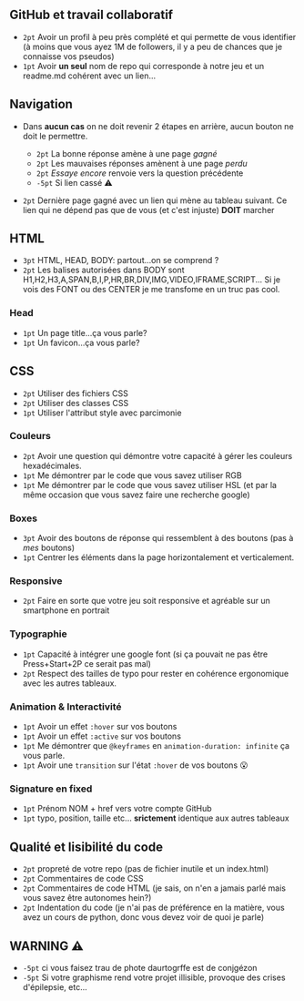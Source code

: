 ## GitHub et travail collaboratif

* `2pt` Avoir un profil à peu près complété et qui permette de vous identifier (à moins que vous ayez 1M de followers, il y a peu de chances que je connaisse vos pseudos) 
* `1pt` Avoir **un seul** nom de repo qui corresponde à notre jeu et un readme.md cohérent avec un lien...

## Navigation

* Dans **aucun cas** on ne doit revenir 2 étapes en arrière, aucun bouton ne doit le permettre.

  * `2pt` La bonne réponse amène à une page *gagné*
  * `2pt` Les mauvaises réponses amènent à une page *perdu*
  * `2pt` *Essaye encore* renvoie vers la question précédente 
  * `-5pt` Si lien cassé :warning:

* `2pt` Dernière page gagné avec un lien qui mène au tableau suivant. Ce lien qui ne dépend pas que de vous (et c'est injuste) **DOIT** marcher


## HTML

* `3pt` HTML, HEAD, BODY: partout...on se comprend ?
* `2pt` Les balises autorisées dans BODY sont H1,H2,H3,A,SPAN,B,I,P,HR,BR,DIV,IMG,VIDEO,IFRAME,SCRIPT... Si je vois des FONT ou des CENTER je me transfome en un truc pas cool.

### Head

* `1pt` Un page title...ça vous parle?
* `1pt` Un favicon...ça vous parle?

## CSS

* `2pt` Utiliser des fichiers CSS
* `2pt` Utiliser des classes CSS 
* `1pt` Utiliser l'attribut style avec parcimonie

### Couleurs

* `2pt` Avoir une question qui démontre votre capacité à gérer les couleurs hexadécimales.
* `1pt` Me démontrer par le code que vous savez utiliser RGB
* `1pt` Me démontrer par le code que vous savez utiliser HSL (et par la même occasion que vous savez faire une recherche google)

### Boxes

* `3pt` Avoir des boutons de réponse qui ressemblent à des boutons (pas à *mes* boutons)
* `1pt` Centrer les éléments dans la page horizontalement et verticalement.

### Responsive

* `2pt` Faire en sorte que votre jeu soit responsive et agréable sur un smartphone en portrait

### Typographie

* `1pt` Capacité à intégrer une google font (si ça pouvait ne pas être Press+Start+2P ce serait pas mal)
* `2pt` Respect des tailles de typo pour rester en cohérence ergonomique avec les autres tableaux.

### Animation & Interactivité

* `1pt` Avoir un effet `:hover` sur vos boutons
* `1pt` Avoir un effet `:active` sur vos boutons
* `1pt` Me démontrer que `@keyframes` en `animation-duration: infinite` ça vous parle.
* `1pt` Avoir une `transition` sur l'état `:hover` de vos boutons :open_mouth:

### Signature en fixed 

  * `1pt` Prénom NOM + href vers votre compte GitHub
  * `1pt` typo, position, taille etc... **srictement** identique aux autres tableaux

## Qualité et lisibilité du code

* `2pt` propreté de votre repo (pas de fichier inutile et un index.html)
* `2pt` Commentaires de code CSS
* `2pt` Commentaires de code HTML (je sais, on n'en a jamais parlé mais vous savez être autonomes hein?)
* `2pt` Indentation du code (je n'ai pas de préférence en la matière, vous avez un cours de python, donc vous devez voir de quoi je parle)

## WARNING :warning:

* `-5pt` ci vous faisez trau de phote daurtogrffe est de conjgézon
* `-5pt` Si votre graphisme rend votre projet illisible, provoque des crises d'épilepsie, etc...

